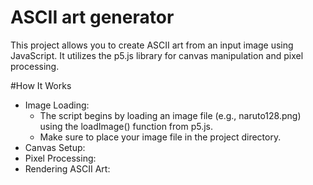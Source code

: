 # ASCII art generator
This project allows you to create ASCII art from an input image using JavaScript. It utilizes the p5.js library for canvas manipulation and pixel processing.

#How It Works

- Image Loading:
  - The script begins by loading an image file (e.g., naruto128.png) using the loadImage() function from p5.js.
  - Make sure to place your image file in the project directory.
- Canvas Setup:
- Pixel Processing:
- Rendering ASCII Art:
